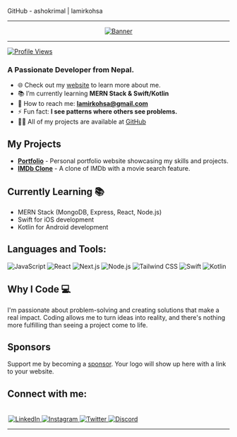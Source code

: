 <a name="readme-top"></a> GitHub - ashokrimal | lamirkohsa
<hr>
<p align="center">
  <a href="https://ashokrimal.com.np/" target="_blank" rel="noreferrer"><img src="https://www.reddit.com/user/lamirkohsa/comments/1n2u5vb/github_ashokrimal_lamirkohsa/?utm_source=share&utm_medium=web3x&utm_name=web3xcss&utm_term=1&utm_content=share_button" alt="Banner ">
    <hr>
    <p align="left"> <img src="https://komarev.com/ghpvc/?username=ashokrimal&label=Profile%20views&color=0e75b6&style=flat" alt="Profile Views" /> </p>
  </a>

</p>





### A Passionate Developer from Nepal.

- 🌐 Check out my [website](https://ashokrimal.com.np) to learn more about me.
- 📚 I’m currently learning **MERN Stack & Swift/Kotlin**
- 📩 How to reach me: **lamirkohsa@gmail.com**
- ⚡ Fun fact: **I see patterns where others see problems.**
- 👨‍💻 All of my projects are available at [GitHub](https://github.com/ashokrimal)


## My Projects

- [**Portfolio**](https://github.com/ashokrimal/lamirkohsa.dev) - Personal portfolio website showcasing my skills and projects.
- [**IMDb Clone**](https://github.com/ashokrimal/imdb) - A clone of IMDb with a movie search feature.




## Currently Learning 📚

- MERN Stack (MongoDB, Express, React, Node.js)
- Swift for iOS development
- Kotlin for Android development




## Languages and Tools:
![JavaScript](https://img.shields.io/badge/JavaScript-F7DF1E?style=for-the-badge&logo=javascript&logoColor=black)
![React](https://img.shields.io/badge/React-61DAFB?style=for-the-badge&logo=react&logoColor=black)
![Next.js](https://img.shields.io/badge/Next.js-000000?style=for-the-badge&logo=nextdotjs&logoColor=white)
![Node.js](https://img.shields.io/badge/Node.js-339933?style=for-the-badge&logo=nodedotjs&logoColor=white)
![Tailwind CSS](https://img.shields.io/badge/TailwindCSS-06B6D4?style=for-the-badge&logo=tailwindcss&logoColor=white)
![Swift](https://img.shields.io/badge/Swift-FA7343?style=for-the-badge&logo=swift&logoColor=white)
![Kotlin](https://img.shields.io/badge/Kotlin-0095D5?style=for-the-badge&logo=kotlin&logoColor=white)









## Why I Code 💻

I'm passionate about problem-solving and creating solutions that make a real impact. Coding allows me to turn ideas into reality, and there's nothing more fulfilling than seeing a project come to life.


## Sponsors

Support me by becoming a [sponsor](https://github.com/sponsors/ashokrimal).
Your logo will show up here with a link to your website. 

## Connect with me:



  <!-- <a href="https://www.google.com/search?q=Ashok+Rimal || https://linktr.ee/lamirkohsa">
  <table align="left">
      <tr>
          <td>
            😊&nbsp;&nbsp;Learn more about me!
          </td>
      </tr>
  </table>
</a>
<a href="https://ashokrimal.com.np">
  <table align="right">
      <tr>
          <td>
            🌐 &nbsp;&nbsp;Explore my potfolio!
          </td>
      </tr>
  </table>
</a>
 --> 






<br />






<div  style="display: flex; justify-content: space-between; align-items: left; flex-wrap: wrap; margin:2; align:center; ">

  <!-- Left: Social Badges -->
  <div style="display: inline-block; vertical-align: middle;">
    <a href="https://www.linkedin.com/in/ashokrimal">
      <img src="https://img.shields.io/badge/LinkedIn-0077B5?style=for-the-badge&logo=linkedin&logoColor=white" alt="LinkedIn" />
    </a>
    <a href="https://www.instagram.com/lamirkohsa">
      <img src="https://img.shields.io/badge/Instagram-E4405F?style=for-the-badge&logo=instagram&logoColor=white" alt="Instagram" />
    </a>
    <a href="https://twitter.com/lamirkohsa">
      <img src="https://img.shields.io/badge/Twitter-1DA1F2?style=for-the-badge&logo=twitter&logoColor=white" alt="Twitter" />
    </a>
    <a href="https://discord.gg/bbdrXneA">
      <img src="https://img.shields.io/badge/Discord-blue?style=for-the-badge" alt="Discord" />
    </a>
    
  </div>
</div>
<hr>





 

